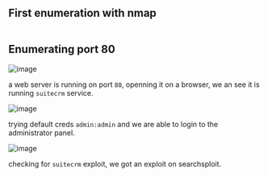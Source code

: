 ## First enumeration with nmap

```shell

```

## Enumerating port 80

![image](https://github.com/n16hth4wk07/n16hth4wk07.github.io/assets/87468669/dca21234-2ff8-4a8b-a2bd-4eea17d8bb17)

a web server is running on port `80`, openning it on a browser, we an see it is running `suitecrm` service. 

![image](https://github.com/n16hth4wk07/n16hth4wk07.github.io/assets/87468669/3461072b-28cf-4d22-a27a-f17a9ed764fe)

trying default creds `admin:admin` and we are able to login to the administrator panel. 

![image](https://github.com/n16hth4wk07/n16hth4wk07.github.io/assets/87468669/36d759a8-df8a-4025-8f03-e74215e60dd0)

checking for `suitecrm` exploit, we got an exploit on searchsploit. 

